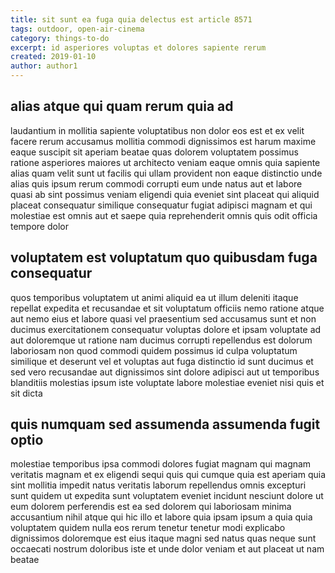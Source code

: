 ```yaml
---
title: sit sunt ea fuga quia delectus est article 8571
tags: outdoor, open-air-cinema
category: things-to-do
excerpt: id asperiores voluptas et dolores sapiente rerum
created: 2019-01-10
author: author1
---
```


## alias atque qui quam rerum quia ad

laudantium in mollitia sapiente voluptatibus non dolor eos est et ex velit facere rerum accusamus mollitia commodi dignissimos est harum maxime eaque suscipit sit aperiam beatae quas dolorem voluptatem possimus ratione asperiores maiores ut architecto veniam eaque omnis quia sapiente alias quam velit sunt ut facilis qui ullam provident non eaque distinctio unde alias quis ipsum rerum commodi corrupti eum unde natus aut et labore quasi ab sint possimus veniam eligendi quia eveniet sint placeat qui aliquid placeat consequatur similique consequatur fugiat adipisci magnam et qui molestiae est omnis aut et saepe quia reprehenderit omnis quis odit officia tempore dolor

## voluptatem est voluptatum quo quibusdam fuga consequatur

quos temporibus voluptatem ut animi aliquid ea ut illum deleniti itaque repellat expedita et recusandae et sit voluptatum officiis nemo ratione atque aut nemo eius et labore quasi vel praesentium sed accusamus sunt et non ducimus exercitationem consequatur voluptas dolore et ipsam voluptate ad aut doloremque ut ratione nam ducimus corrupti repellendus est dolorum laboriosam non quod commodi quidem possimus id culpa voluptatum similique et deserunt vel et voluptas aut fuga distinctio id sunt ducimus et sed vero recusandae aut dignissimos sint dolore adipisci aut ut temporibus blanditiis molestias ipsum iste voluptate labore molestiae eveniet nisi quis et sit dicta

## quis numquam sed assumenda assumenda fugit optio

molestiae temporibus ipsa commodi dolores fugiat magnam qui magnam veritatis magnam et ex eligendi sequi quis qui cumque quia est aperiam quia sint mollitia impedit natus veritatis laborum repellendus omnis excepturi sunt quidem ut expedita sunt voluptatem eveniet incidunt nesciunt dolore ut eum dolorem perferendis est ea sed dolorem qui laboriosam minima accusantium nihil atque qui hic illo et labore quia ipsam ipsum a quia quia voluptatem quidem nulla eos rerum tenetur tenetur modi explicabo dignissimos doloremque est eius itaque magni sed natus quas neque sunt occaecati nostrum doloribus iste et unde dolor veniam et aut placeat ut nam beatae
